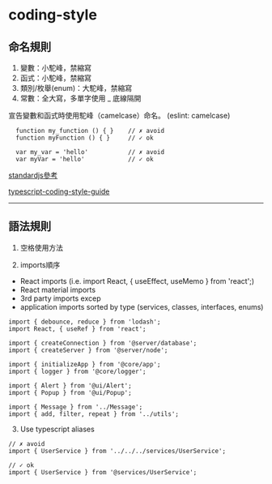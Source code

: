 # coding-style

## 命名規則
1. 變數：小駝峰，禁縮寫
2. 函式：小駝峰，禁縮寫
3. 類別/枚舉(enum)：大駝峰，禁縮寫
4. 常數：全大寫，多單字使用 _ 底線隔開

宣告變數和函式時使用駝峰（camelcase）命名。 (eslint: camelcase)
```
  function my_function () { }    // ✗ avoid
  function myFunction () { }     // ✓ ok

  var my_var = 'hello'           // ✗ avoid
  var myVar = 'hello'            // ✓ ok
```
[standardjs參考](https://standardjs.com/rules-zhtw)

[typescript-coding-style-guide](https://gist.github.com/anichitiandreea/e1d466022d772ea22db56399a7af576b#typescript-coding-style-guide)

---
## 語法規則
1. 空格使用方法

2. imports順序
- React imports (i.e. import React, { useEffect, useMemo } from 'react';)
- React material imports
- 3rd party imports excep
- application imports sorted by type (services, classes, interfaces, enums)

```
import { debounce, reduce } from 'lodash';
import React, { useRef } from 'react';

import { createConnection } from '@server/database';
import { createServer } from '@server/node';

import { initializeApp } from '@core/app';
import { logger } from '@core/logger';

import { Alert } from '@ui/Alert';
import { Popup } from '@ui/Popup';

import { Message } from '../Message';
import { add, filter, repeat } from '../utils';
```
3. Use typescript aliases
```
// ✗ avoid
import { UserService } from '../../../services/UserService';

// ✓ ok
import { UserService } from '@services/UserService';
```
